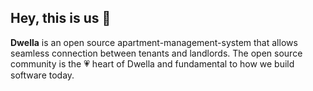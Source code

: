 ## Hey, this is us 👋

**Dwella** is an open source apartment-management-system that allows seamless connection between tenants and landlords. The open source community is the 💗 heart of Dwella and fundamental to how we build software today. 

